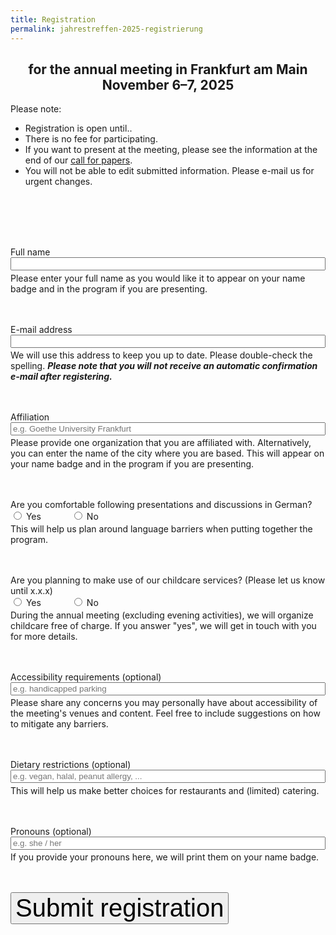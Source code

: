 ```yaml
---
title: Registration
permalink: jahrestreffen-2025-registrierung
---
```


<h2><center>for the annual meeting in Frankfurt am Main<br />November 6–7, 2025</center></h2>

Please note:

- Registration is open until..
- There is no fee for participating.
- If you want to present at the meeting, please see the information at the end of our [call for papers](/jahrestreffen-2025-call).
- You will not be able to edit submitted information. Please e-mail us for urgent changes.

<style>
  .item {
    margin-bottom: 3rem;
  }
  .item input[type=text],
  .item input[type=email]
  {
    width: 100%;
    margin-bottom: 0.2rem;
  }
  input[type=submit] {
    font-size: 2.5rem;
  }
  .bool {
    display: flex;
    gap: 3rem;
    margin-bottom: 0.2rem;
  }
</style>

<form method="post" action="#" style="margin-top: 6rem">

  <div class="item">
    <label for="email">Full name</label>
    <input type="text" name="full_name" />
    <div>
      Please enter your full name as you would like it to appear on your name badge and in the program if you are presenting.
    </div>
  </div>

  <div class="item">
    <label for="email">E-mail address</label>
    <br />
    <input type="email" name="email" style="width:100%" />
    <div>
      We will use this address to keep you up to date. Please double-check the spelling. <em><strong>Please note that you will not receive an automatic confirmation e-mail after registering.</strong></em>
    </div>
  </div>

  <div class="item">
    <label for="email">Affiliation</label>
    <br />
    <input type="text" name="affiliation" placeholder="e.g. Goethe University Frankfurt" style="width:100%" />
    <div>
      Please provide one organization that you are affiliated with. Alternatively, you can enter the name of the city where you are based. This will appear on your name badge and in the program if you are presenting.
    </div>
  </div>

  <div class="item">
    <label for="email">Are you comfortable following presentations and discussions in German?</label>
    <br />
    <div class="bool">
      <div><input type="radio" name="german" value="yes" /> Yes</div>
      <div><input type="radio" name="german" value="no" /> No</div>
    </div>
    <div>
      This will help us plan around language barriers when putting together the program.
    </div>
  </div>

  <div class="item">
    <label for="email">Are you planning to make use of our childcare services? (Please let us know until x.x.x)</label>
    <br />
    <div class="bool">
      <div><input type="radio" name="german" value="yes" /> Yes</div>
      <div><input type="radio" name="german" value="no" /> No</div>
    </div>
    <div>
      During the annual meeting (excluding evening activities), we will organize childcare free of charge. If you answer "yes", we will get in touch with you for more details.
    </div>
  </div>

  <div class="item">
    <label for="email">Accessibility requirements (optional)</label>
    <br />
    <input type="text" name="accessibility" placeholder="e.g. handicapped parking" style="width:100%" />
    <div>
      Please share any concerns you may personally have about accessibility of the meeting's venues and content. Feel free to include suggestions on how to mitigate any barriers.
    </div>
  </div>

  <div class="item">
    <label for="email">Dietary restrictions (optional)</label>
    <br />
    <input type="text" name="email" placeholder="e.g. vegan, halal, peanut allergy, ..." style="width:100%" />
    <div>
      This will help us make better choices for restaurants and (limited) catering.
    </div>
  </div>

  <div class="item">
    <label for="pronouns">Pronouns (optional)</label>
    <br />
    <input type="text" name="pronouns" placeholder="e.g. she / her" style="width:100%" />
    <div>
      If you provide your pronouns here, we will print them on your name badge.
    </div>
  </div>

  <div style="text-align: left">
    <input type="submit" value="Submit registration"/>
  </div>

</form>
